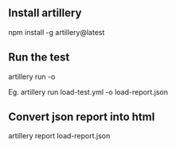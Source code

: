 ## Install artillery
npm install -g artillery@latest

## Run the test 
artillery run <testfilename> -o <outputfilename>

Eg. artillery run load-test.yml -o load-report.json

## Convert json report into html
artillery report load-report.json
